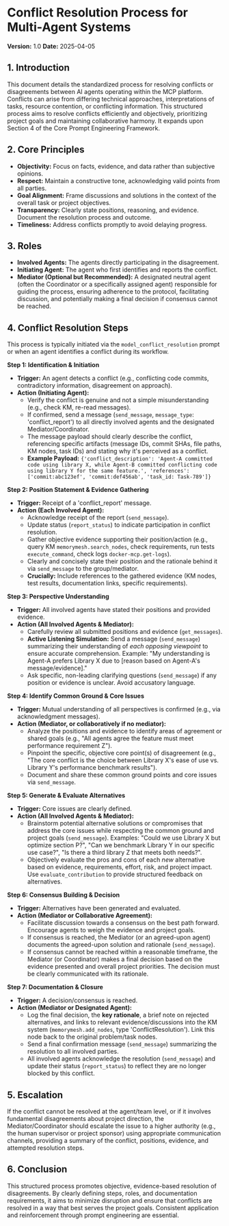 # Conflict Resolution Process for Multi-Agent Systems

**Version:** 1.0
**Date:** 2025-04-05

## 1. Introduction

This document details the standardized process for resolving conflicts or disagreements between AI agents operating within the MCP platform. Conflicts can arise from differing technical approaches, interpretations of tasks, resource contention, or conflicting information. This structured process aims to resolve conflicts efficiently and objectively, prioritizing project goals and maintaining collaborative harmony. It expands upon Section 4 of the Core Prompt Engineering Framework.

## 2. Core Principles

*   **Objectivity:** Focus on facts, evidence, and data rather than subjective opinions.
*   **Respect:** Maintain a constructive tone, acknowledging valid points from all parties.
*   **Goal Alignment:** Frame discussions and solutions in the context of the overall task or project objectives.
*   **Transparency:** Clearly state positions, reasoning, and evidence. Document the resolution process and outcome.
*   **Timeliness:** Address conflicts promptly to avoid delaying progress.

## 3. Roles

*   **Involved Agents:** The agents directly participating in the disagreement.
*   **Initiating Agent:** The agent who first identifies and reports the conflict.
*   **Mediator (Optional but Recommended):** A designated neutral agent (often the Coordinator or a specifically assigned agent) responsible for guiding the process, ensuring adherence to the protocol, facilitating discussion, and potentially making a final decision if consensus cannot be reached.

## 4. Conflict Resolution Steps

This process is typically initiated via the `model_conflict_resolution` prompt or when an agent identifies a conflict during its workflow.

**Step 1: Identification & Initiation**
*   **Trigger:** An agent detects a conflict (e.g., conflicting code commits, contradictory information, disagreement on approach).
*   **Action (Initiating Agent):**
    *   Verify the conflict is genuine and not a simple misunderstanding (e.g., check KM, re-read messages).
    *   If confirmed, send a message (`send_message`, `message_type`: 'conflict_report') to all directly involved agents and the designated Mediator/Coordinator.
    *   The message payload should clearly describe the conflict, referencing specific artifacts (message IDs, commit SHAs, file paths, KM nodes, task IDs) and stating why it's perceived as a conflict.
    *   **Example Payload:** `{'conflict_description': 'Agent-A committed code using library X, while Agent-B committed conflicting code using library Y for the same feature.', 'references': ['commit:abc123ef', 'commit:def456ab', 'task_id: Task-789']}`

**Step 2: Position Statement & Evidence Gathering**
*   **Trigger:** Receipt of a 'conflict_report' message.
*   **Action (Each Involved Agent):**
    *   Acknowledge receipt of the report (`send_message`).
    *   Update status (`report_status`) to indicate participation in conflict resolution.
    *   Gather objective evidence supporting their position/action (e.g., query KM `memorymesh.search_nodes`, check requirements, run tests `execute_command`, check logs `docker-mcp.get-logs`).
    *   Clearly and concisely state their position and the rationale behind it via `send_message` to the group/mediator.
    *   **Crucially:** Include references to the gathered evidence (KM nodes, test results, documentation links, specific requirements).

**Step 3: Perspective Understanding**
*   **Trigger:** All involved agents have stated their positions and provided evidence.
*   **Action (All Involved Agents & Mediator):**
    *   Carefully review all submitted positions and evidence (`get_messages`).
    *   **Active Listening Simulation:** Send a message (`send_message`) summarizing their understanding of *each opposing viewpoint* to ensure accurate comprehension. Example: "My understanding is Agent-A prefers Library X due to [reason based on Agent-A's message/evidence]."
    *   Ask specific, non-leading clarifying questions (`send_message`) if any position or evidence is unclear. Avoid accusatory language.

**Step 4: Identify Common Ground & Core Issues**
*   **Trigger:** Mutual understanding of all perspectives is confirmed (e.g., via acknowledgment messages).
*   **Action (Mediator, or collaboratively if no mediator):**
    *   Analyze the positions and evidence to identify areas of agreement or shared goals (e.g., "All agents agree the feature must meet performance requirement Z").
    *   Pinpoint the specific, objective core point(s) of disagreement (e.g., "The core conflict is the choice between Library X's ease of use vs. Library Y's performance benchmark results").
    *   Document and share these common ground points and core issues via `send_message`.

**Step 5: Generate & Evaluate Alternatives**
*   **Trigger:** Core issues are clearly defined.
*   **Action (All Involved Agents & Mediator):**
    *   Brainstorm potential alternative solutions or compromises that address the core issues while respecting the common ground and project goals (`send_message`). Examples: "Could we use Library X but optimize section P?", "Can we benchmark Library Y in our specific use case?", "Is there a third library Z that meets both needs?".
    *   Objectively evaluate the pros and cons of each *new* alternative based on evidence, requirements, effort, risk, and project impact. Use `evaluate_contribution` to provide structured feedback on alternatives.

**Step 6: Consensus Building & Decision**
*   **Trigger:** Alternatives have been generated and evaluated.
*   **Action (Mediator or Collaborative Agreement):**
    *   Facilitate discussion towards a consensus on the best path forward. Encourage agents to weigh the evidence and project goals.
    *   If consensus is reached, the Mediator (or an agreed-upon agent) documents the agreed-upon solution and rationale (`send_message`).
    *   If consensus cannot be reached within a reasonable timeframe, the Mediator (or Coordinator) makes a final decision based on the evidence presented and overall project priorities. The decision must be clearly communicated with its rationale.

**Step 7: Documentation & Closure**
*   **Trigger:** A decision/consensus is reached.
*   **Action (Mediator or Designated Agent):**
    *   Log the final decision, the **key rationale**, a brief note on rejected alternatives, and links to relevant evidence/discussions into the KM system (`memorymesh.add_nodes`, type 'ConflictResolution'). Link this node back to the original problem/task nodes.
    *   Send a final confirmation message (`send_message`) summarizing the resolution to all involved parties.
    *   All involved agents acknowledge the resolution (`send_message`) and update their status (`report_status`) to reflect they are no longer blocked by this conflict.

## 5. Escalation

If the conflict cannot be resolved at the agent/team level, or if it involves fundamental disagreements about project direction, the Mediator/Coordinator should escalate the issue to a higher authority (e.g., the human supervisor or project sponsor) using appropriate communication channels, providing a summary of the conflict, positions, evidence, and attempted resolution steps.

## 6. Conclusion

This structured process promotes objective, evidence-based resolution of disagreements. By clearly defining steps, roles, and documentation requirements, it aims to minimize disruption and ensure that conflicts are resolved in a way that best serves the project goals. Consistent application and reinforcement through prompt engineering are essential.
